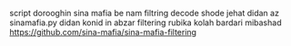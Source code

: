 script dorooghin sina mafia 
be nam filtring decode shode jehat didan az
sinamafia.py didan konid 
in abzar filtering rubika kolah bardari mibashad
https://github.com/sina-mafia/sina-mafia-filtering
